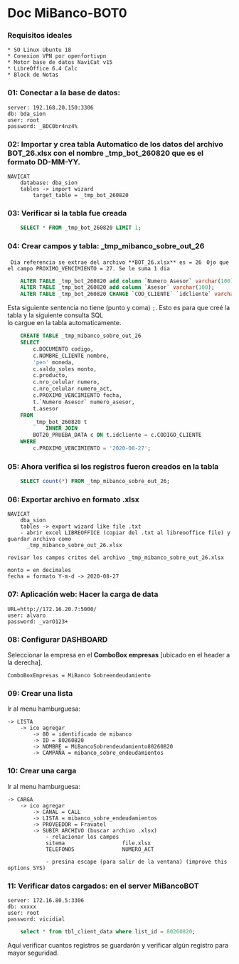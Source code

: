 # Doc MiBanco-BOT0

### Requisitos ideales

	* SO Linux Ubuntu 18
	* Conexion VPN por openfortivpn
	* Motor base de datos NaviCat v15
	* LibreOffice 6.4 Calc
	* Block de Notas


### 01: Conectar a la base de datos: 
	
	server: 192.168.20.150:3306
	db: bda_sion
	user: root
	password: _BDC0br4nz4%


### 02: Importar y crea tabla Automatico de los datos del archivo **BOT_26.xlsx** con el nombre **_tmp_bot_260820** que es el formato DD-MM-YY.

	NAVICAT
		database: dba_sion
		tables -> import wizard
			target_table = _tmp_bot_260820


### 03: Verificar si la tabla fue creada
	
```SQL
	SELECT * FROM _tmp_bot_260820 LIMIT 1;
```

### 04: Crear campos y tabla: **_tmp_mibanco_sobre_out_26**
` Dia referencia se extrae del archivo **BOT_26.xlsx** es = 26`
` Ojo que el campo PROXIMO_VENCIMIENTO = 27. Se le suma 1 dia`

```SQL
	ALTER TABLE _tmp_bot_260820 add column `Numero Asesor` varchar(100);
	ALTER TABLE _tmp_bot_260820 add column `Asesor` varchar(100);
	ALTER TABLE _tmp_bot_260820 CHANGE `COD_CLIENTE` `idcliente` varchar(100);
```

Esta siguiente sentencia no tiene (punto y coma) `;`.
Esto es para que creé la tabla y la siguiente consulta SQL  
lo cargue en la tabla automaticamente.

```SQL
	CREATE TABLE _tmp_mibanco_sobre_out_26
	SELECT 
	    c.DOCUMENTO codigo,
	    c.NOMBRE_CLIENTE nombre,
	    'pen' moneda,
	    c.saldo_soles monto,
	    c.producto,
	    c.nro_celular numero,
	    c.nro_celular numero_act,
	    c.PROXIMO_VENCIMIENTO fecha,
	    t.`Numero Asesor` numero_asesor,
	    t.asesor
	FROM
	    _tmp_bot_260820 t
	        INNER JOIN
	    BOT20_PRUEBA_DATA c ON t.idcliente = c.CODIGO_CLIENTE
	WHERE
	    c.PROXIMO_VENCIMIENTO = '2020-08-27';
```

### 05: Ahora verifica si los registros fueron creados en la tabla

```SQL
	SELECT count(*) FROM _tmp_mibanco_sobre_out_26;
```

### 06: Exportar archivo en formato .xlsx

	NAVICAT
		dba_sion
		tables -> export wizard like file .txt
		- abrir excel LIBREOFFICE (copiar del .txt al libreooffice file) y guardar archivo como  
		  _tmp_mibanco_sobre_out_26.xlsx

`revisar los campos critos del archivo _tmp_mibanco_sobre_out_26.xlsx` 

	monto = en decimales
	fecha = formato Y-m-d -> 2020-08-27

### 07: Aplicación web: Hacer la carga de data
	
	URL=http://172.16.20.7:5000/
	user: alvaro
	password: _varO123+

### 08: Configurar DASHBOARD

Seleccionar la empresa en el **ComboBox empresas** [ubicado en el header a la derecha].

	ComboBoxEmpresas = MiBanco Sobreendeudamiento

### 09: Crear una lista

Ir al menu hamburguesa:

	-> LISTA
		-> ico agregar 
			-> 80 = identificado de mibanco
			-> ID = 80260820
			-> NOMBRE = MiBancoSobrendeudamiento80260820
			-> CAMPAÑA = mibanco_sobre_endeudamientos
                    
### 10: Crear una carga
Ir al menu hamburguesa:

	-> CARGA
    	-> ico agregar 
			-> CANAL = CALL
			-> LISTA = mibanco_sobre_endeudamientos
			-> PROVEEDOR = Fravatel
			-> SUBIR ARCHIVO (buscar archivo .xlsx)
                - relacionar los campos
				sitema					file.xlsx
				TELEFONOS				NUMERO_ACT
                                    
                - presina escape (para salir de la ventana) (improve this options SYS)


### 11: Verificar datos cargados: en el server MiBancoBOT

	server: 172.16.80.5:3306
	db: xxxxx
	user: root
	password: vicidial

```SQL
	select * from tbl_client_data where list_id = 80260820;
```

Aquí verificar cuantos registros se guardarón y verificar algún registro para mayor seguridad.